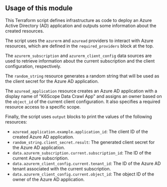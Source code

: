 ## Usage of this module

This Terraform script defines infrastructure as code to deploy an Azure Active Directory (AD) application and outputs some information about the created resources.

The script uses the `azurerm` and `azuread` providers to interact with Azure resources, which are defined in the `required_providers` block at the top.

The `azurerm_subscription` and `azurerm_client_config` data sources are used to retrieve information about the current subscription and the client configuration, respectively.

The `random_string` resource generates a random string that will be used as the client secret for the Azure AD application.

The `azuread_application` resource creates an Azure AD application with a display name of "K6Scope Data Crawl App" and assigns an owner based on the `object_id` of the current client configuration. It also specifies a required resource access to a specific scope.

Finally, the script uses `output` blocks to print the values of the following resources:

- `azuread_application.example.application_id`: The client ID of the created Azure AD application.
- `random_string.client_secret.result`: The generated client secret for the Azure AD application.
- `data.azurerm_subscription.current.subscription_id`: The ID of the current Azure subscription.
- `data.azurerm_client_config.current.tenant_id`: The ID of the Azure AD tenant associated with the current subscription.
- `data.azurerm_client_config.current.object_id`: The object ID of the owner of the Azure AD application.
